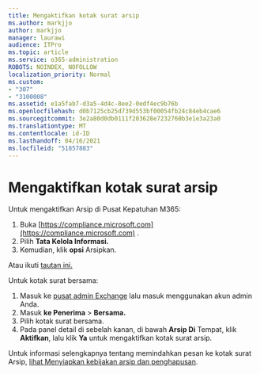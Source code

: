 ```yaml
---
title: Mengaktifkan kotak surat arsip
ms.author: markjjo
author: markjjo
manager: laurawi
audience: ITPro
ms.topic: article
ms.service: o365-administration
ROBOTS: NOINDEX, NOFOLLOW
localization_priority: Normal
ms.custom:
- "307"
- "3100008"
ms.assetid: e1a5fab7-d3a5-4d4c-8ee2-0edf4ec9b76b
ms.openlocfilehash: d0b7125cb25d739d553bf00054fb24c84eb4cae6
ms.sourcegitcommit: 3e2a80d0db0111f203628e7232760b3e1e3a23a0
ms.translationtype: MT
ms.contentlocale: id-ID
ms.lasthandoff: 04/16/2021
ms.locfileid: "51857883"
---
```

# <a name="enable-an-archive-mailbox"></a>Mengaktifkan kotak surat arsip

Untuk mengaktifkan Arsip di Pusat Kepatuhan M365:

1. Buka [https://compliance.microsoft.com](https://compliance.microsoft.com) .
2. Pilih **Tata Kelola Informasi.**
3. Kemudian, klik **opsi** Arsipkan.

Atau ikuti [tautan ini.](https://sip.compliance.microsoft.com/informationgovernance?viewid=archive)  

Untuk kotak surat bersama:

1. Masuk ke [pusat admin Exchange](https://outlook.office365.com/ecp) lalu masuk menggunakan akun admin Anda.
2. Masuk **ke Penerima**  >  **Bersama.**
3. Pilih kotak surat bersama.
4. Pada panel detail di sebelah kanan, di bawah **Arsip Di** Tempat, klik **Aktifkan**, lalu klik **Ya** untuk mengaktifkan kotak surat arsip.

Untuk informasi selengkapnya tentang memindahkan pesan ke kotak surat Arsip, [lihat Menyiapkan kebijakan arsip dan penghapusan](https://docs.microsoft.com//office365/securitycompliance/set-up-an-archive-and-deletion-policy-for-mailboxes).
